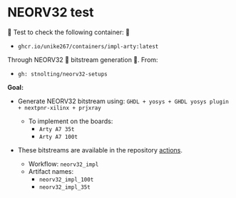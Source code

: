 # NEORV32 test

🚚 Test to check the following container: 🚚

- `ghcr.io/unike267/containers/impl-arty:latest` 

Through NEORV32 🚀 bitstream generation 🔗. From:

- `gh: stnolting/neorv32-setups`

**Goal:**

- Generate NEORV32 bitstream using: `GHDL + yosys + GHDL yosys plugin + nextpnr-xilinx + prjxray` 
    - To implement on the boards:
        - `Arty A7 35t`
        - `Arty A7 100t`

- These bitstreams are available in the repository [actions](https://github.com/Unike267/Containers/actions).
    - Workflow: `neorv32_impl` 
    - Artifact names:
        - `neorv32_impl_100t` 
        - `neorv32_impl_35t`  


